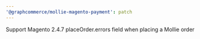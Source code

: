 ```yaml
---
'@graphcommerce/mollie-magento-payment': patch
---
```


Support Magento 2.4.7 placeOrder.errors field when placing a Mollie order
